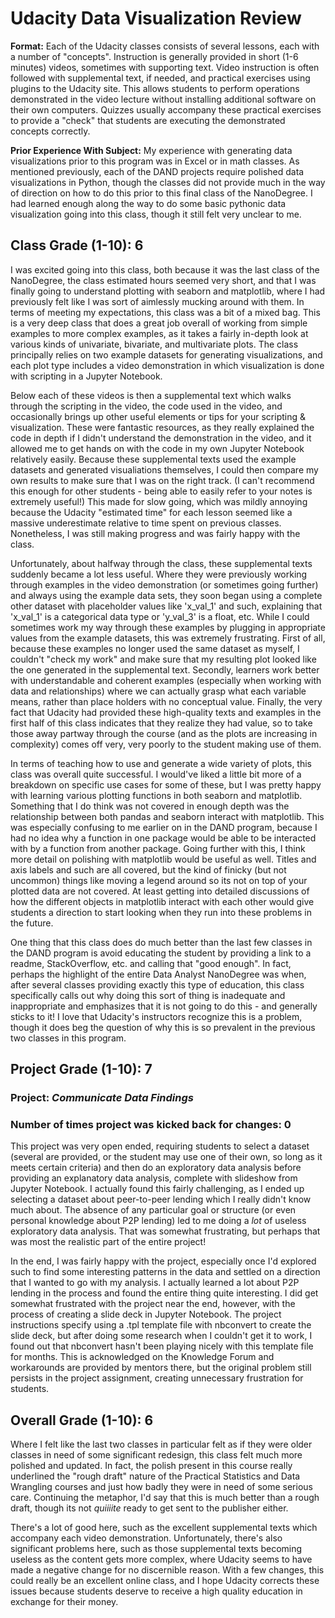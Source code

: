 # Udacity Data Visualization Review
**Format:** Each of the Udacity classes consists of several lessons, each with a number of "concepts". Instruction is generally provided in short (1-6 minutes) videos, sometimes with supporting text. Video instruction is often followed with supplemental text, if needed, and practical exercises using plugins to the Udacity site. This allows students to perform operations demonstrated in the video lecture without installing additional software on their own computers. Quizzes usually accompany these practical exercises to provide a "check" that students are executing the demonstrated concepts correctly. 

**Prior Experience With Subject:** My experience with generating data visualizations prior to this program was in Excel or in math classes. As mentioned previously, each of the DAND projects require polished data visualizations in Python, though the classes did not provide much in the way of direction on how to do this prior to this final class of the NanoDegree. I had learned enough along the way to do some basic pythonic data visualization going into this class, though it still felt very unclear to me.  

## Class Grade (1-10): **6**
I was excited going into this class, both because it was the last class of the NanoDegree, the class estimated hours seemed very short, and that I was finally going to understand plotting with seaborn and matplotlib, where I had previously felt like I was sort of aimlessly mucking around with them. In terms of meeting my expectations, this class was a bit of a mixed bag. This is a very deep class that does a great job overall of working from simple examples to more complex examples, as it takes a fairly in-depth look at various kinds of univariate, bivariate, and multivariate plots. The class principally relies on two example datasets for generating visualizations, and each plot type includes a video demonstration in which visualization is done with scripting in a Jupyter Notebook. 

Below each of these videos is then a supplemental text which walks through the scripting in the video, the code used in the video, and occasionally brings up other useful elements or tips for your scripting & visualization. These were fantastic resources, as they really explained the code in depth if I didn't understand the demonstration in the video, and it allowed me to get hands on with the code in my own Jupyter Notebook relatively easily. Because these supplemental texts used the example datasets and generated visualiations themselves, I could then compare my own results to make sure that I was on the right track.  (I can't recommend this enough for other students - being able to easily refer to your notes is extremely useful!) This made for slow going, which was mildly annoying because the Udacity "estimated time" for each lesson seemed like a massive underestimate relative to time spent on previous classes. Nonetheless, I was still making progress and was fairly happy with the class. 

Unfortunately, about halfway through the class, these supplemental texts suddenly became a lot less useful. Where they were previously working through examples in the video demonstration (or sometimes going further) and always using the example data sets, they soon began using a complete other dataset with placeholder values like 'x_val_1' and such, explaining that 'x_val_1' is a categorical data type or 'y_val_3' is a float, etc. While I could sometimes work my way through these examples by plugging in appropriate values from the example datasets, this was extremely frustrating. First of all, because these examples no longer used the same dataset as myself, I couldn't "check my work" and make sure that my resulting plot looked like the one generated in the supplemental text. Secondly, learners work better with understandable and coherent examples (especially when working with data and relationships) where we can actually grasp what each variable means, rather than place holders with no conceptual value. Finally, the very fact that Udacity had provided these high-quality texts and examples in the first half of this class indicates that they realize they had value, so to take those away partway through the course (and as the plots are increasing in complexity) comes off very, very poorly to the student making use of them.

In terms of teaching how to use and generate a wide variety of plots, this class was overall quite successful. I would've liked a little bit more of a breakdown on specific use cases for some of these, but I was pretty happy with learning various plotting functions in both seaborn and matplotlib. Something that I do think was not covered in enough depth was the relationship between both pandas and seaborn interact with matplotlib. This was especially confusing to me earlier on in the DAND program, because I had no idea why a function in one package would be able to be interacted with by a function from another package. Going further with this, I think more detail on polishing with matplotlib would be useful as well. Titles and axis labels and such are all covered, but the kind of finicky (but not uncommon) things like moving a legend around so its not on top of your plotted data are not covered. At least getting into detailed discussions of how the different objects in matplotlib interact with each other would give students a direction to start looking when they run into these problems in the future. 

One thing that this class does do much better than the last few classes in the DAND program is avoid educating the student by providing a link to a readme, StackOverflow, etc. and calling that "good enough". In fact, perhaps the highlight of the entire Data Analyst NanoDegree was when, after several classes providing exactly this type of education, this class specifically calls out why doing this sort of thing is inadequate and inappropriate and emphasizes that it is not going to do this - and generally sticks to it! I love that Udacity's instructors recognize this is a problem, though it does beg the question of why this is so prevalent in the previous two classes in this program.

## Project Grade (1-10): **7**
### Project: *Communicate Data Findings*
### Number of times project was kicked back for changes: **0**
This project was very open ended, requiring students to select a dataset (several are provided, or the student may use one of their own, so long as it meets certain criteria) and then do an exploratory data analysis before providing an explanatory data analysis, complete with slideshow from Jupyter Notebook. I actually found this fairly challenging, as I ended up selecting a dataset about peer-to-peer lending which I really didn't know much about. The absence of any particular goal or structure (or even personal knowledge about P2P lending) led to me doing a *lot* of useless exploratory data analysis. That was somewhat frustrating, but perhaps that was most the realistic part of the entire project! 

In the end, I was fairly happy with the project, especially once I'd explored such to find some interesting patterns in the data and settled on a direction that I wanted to go with my analysis. I actually learned a lot about P2P lending in the process and found the entire thing quite interesting. I did get somewhat frustrated with the project near the end, however, with the process of creating a slide deck in Jupyter Notebook. The project instructions specify using a .tpl template file with nbconvert to create the slide deck, but after doing some research when I couldn't get it to work, I found out that nbconvert hasn't been playing nicely with this template file for months. This is acknowledged on the Knowledge Forum and workarounds are provided by mentors there, but the original problem still persists in the project assignment, creating unnecessary frustration for students.  

## Overall Grade (1-10): **6**
Where I felt like the last two classes in particular felt as if they were older classes in need of some significant redesign, this class felt much more polished and updated. In fact, the polish present in this course really underlined the "rough draft" nature of the Practical Statistics and Data Wrangling courses and just how badly they were in need of some serious care. Continuing the metaphor, I'd say that this is much better than a rough draft, though its not *quiiiite* ready to get sent to the publisher either.

There's a lot of good here, such as the excellent supplemental texts which accompany each video demonstration. Unfortunately, there's also significant problems here, such as those supplemental texts becoming useless as the content gets more complex, where Udacity seems to have made a negative change for no discernible reason. With a few changes, this could really be an excellent online class, and I hope Udacity corrects these issues because students deserve to receive a high quality education in exchange for their money. 